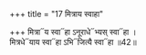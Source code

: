+++
title = "17 मित्राय स्वाहा"

+++
मित्रा᳓य स्वा᳓हा ऽनूराधे᳓भ्यस् स्वा᳓हा ।  
मित्रधे᳓याय स्वा᳓हा ऽभि᳓जित्यै स्वा᳓हा ॥42॥